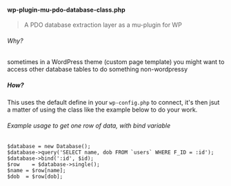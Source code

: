 #### wp-plugin-mu-pdo-database-class.php

> A PDO database extraction layer as a mu-plugin for WP

###### Why?

sometimes in a WordPress theme (custom page template) you might want to access other database tables to do something non-wordpressy

##### How?

This uses the default define in your `wp-config.php` to connect, it's then jsut a matter of using the class like the example below to do your work.

###### Example usage to get one row of data, with bind variable

    $database = new Database();
    $database->query('SELECT name, dob FROM `users` WHERE F_ID = :id');
    $database->bind(':id', $id);
    $row 	= $database->single();
    $name = $row[name];
    $dob  = $row[dob];
